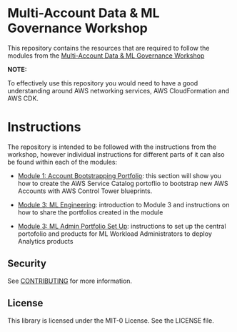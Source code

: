# Multi-Account Data & ML Governance Workshop

This repository contains the resources that are required to follow the modules from the [Multi-Account Data & ML Governance Workshop](https://studio.us-east-1.prod.workshops.aws/workshops/367f5c92-0764-4959-9279-e6f105f0c670#builds)

**NOTE:**

To effectively use this repository you would need to have a good understanding around AWS networking services, AWS CloudFormation and AWS CDK.

# Instructions

The repository is intended to be followed with the instructions from the workshop, however individual instructions for different parts of it can also be found within each of the modules:

- [Module 1: Account Bootstrapping Portfolio](./module-1/account-bootstrap-service-catalog-repo/README.md): this section will show you how to create the AWS Service Catalog portoflio to bootstrap new AWS Accounts with AWS Control Tower blueprints.

- [Module 3: ML Engineering](./module-3/README.md): introduction to Module 3 and instructions on how to share the portfolios created in the module

- [Module 3: ML Admin Portfolio Set Up](./module-3/ml-admin-portfolio/README.md): instructions to set up the central portofolio and products for ML Workload Administrators to deploy Analytics products

## Security

See [CONTRIBUTING](CONTRIBUTING.md#security-issue-notifications) for more information.

## License

This library is licensed under the MIT-0 License. See the LICENSE file.

